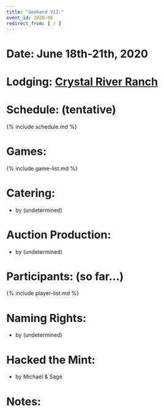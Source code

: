 ```yaml
---
title: "Geekend VII:"
event_id: 2020-06
redirect_from: [ / ]
---
```

# Date: June 18th-21th, 2020

# Lodging: [Crystal River Ranch](https://www.google.com/maps/place/Crystal+River+Ranch/@47.109677,-121.6058869,17.21z/data=!4m5!3m4!1s0x0:0x43f988ff980ee132!8m2!3d47.108979!4d-121.6051239?hl=en-US)

# Schedule: (tentative)

{% include schedule.md %}

# Games:
{% include game-list.md %}

# Catering:
- by (undetermined)

# Auction Production:
- by (undetermined)

# Participants: (so far...)
{% include player-list.md %}

# Naming Rights:
- by (undetermined)

# Hacked the Mint:
- by Michael & Sage

# Notes:
